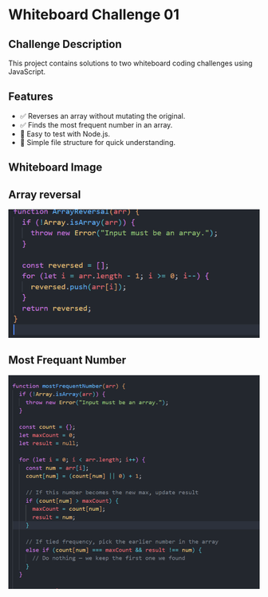 
# Whiteboard Challenge 01 

## Challenge Description
This project contains solutions to two whiteboard coding challenges using JavaScript.

## Features

- ✅ Reverses an array without mutating the original.
- ✅ Finds the most frequent number in an array.
- 🧪 Easy to test with Node.js.
- 📂 Simple file structure for quick understanding.

## Whiteboard Image

## Array reversal
![Array reversal](image.png)

## Most Frequant Number
![Most Frequant Number](image-1.png)